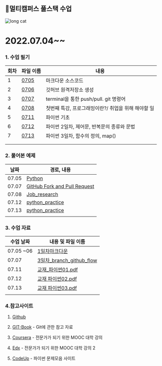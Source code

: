 ## 👏멀티캠퍼스 풀스택 수업


![long cat](https://user-images.githubusercontent.com/70432152/177501300-cbd47d5c-37c8-48e9-9689-8a3f7da2225b.jpg)

# 2022.07.04~~

### 1. 수업 필기

| 회차 | 파일 이름                                                    | 내용                                                |
| ---- | ------------------------------------------------------------ | --------------------------------------------------- |
| 1    | [0705](https://github.com/rrwe23/TIL/blob/master/%EC%88%98%EC%97%85%20%ED%95%84%EA%B8%B0/0705.md) | 마크다운 소스코드                                   |
| 2    | [0706](https://github.com/rrwe23/TIL/blob/master/%EC%88%98%EC%97%85%20%ED%95%84%EA%B8%B0/0706.md) | 깃허브 원격저장소 생성                              |
| 3    | [0707](https://github.com/rrwe23/TIL/blob/master/%EC%88%98%EC%97%85%20%ED%95%84%EA%B8%B0/0707.md) | terminal을 통한 push/pull. git 명령어               |
| 4    | [0708](https://github.com/rrwe23/TIL/blob/master/%EC%88%98%EC%97%85%20%ED%95%84%EA%B8%B0/0708.md) | 첫번째 특강, 프로그래밍이란?/ 취업을 위해 해야할 일 |
| 5    | [0711 ](https://github.com/rrwe23/TIL/blob/master/%EC%88%98%EC%97%85%20%ED%95%84%EA%B8%B0/0711.md) | 파이썬 기초                                         |
| 6    | [0712](https://github.com/rrwe23/TIL/blob/master/%EC%88%98%EC%97%85%20%ED%95%84%EA%B8%B0/0712.md) | 파이썬 2일차, 제어문, 반복문의 종류와 문법          |
| 7    | [0713]()                                                     | 파이썬 3일차, 함수의 정의, map()                    |
|      |                                                              |                                                     |
|      |                                                              |                                                     |



### 2. 풀어본 예제

| 날짜  | 경로, 내용                                                   |
| ----- | ------------------------------------------------------------ |
| 07.05 | [Python](https://github.com/rrwe23/TIL/blob/master/%EC%98%88%EC%A0%9C/Python.md) |
| 07.07 | [GitHub Fork and Pull Request](https://hphk-edu.notion.site/GitHub-Fork-Pull-Request-5d02e08a90314c72a732d366ac2d552b) |
| 07.08 | [Job_research](https://github.com/rrwe23/job-research/blob/master/job-research/research.md) |
| 07.12 | [python_practice](https://github.com/rrwe23/TIL/tree/master/python_practice) |
| 07.13 | [python_practice](https://github.com/rrwe23/TIL/tree/master/python_practice) |
|       |                                                              |

### 3. 수업 자료

| 수업 날짜 | 내용 및 파일 이름                                            |
| --------- | ------------------------------------------------------------ |
| 07.05 ~06 | [1일차마크다운](https://github.com/rrwe23/TIL/blob/master/%ED%92%80%EC%8A%A4%ED%83%9D%20%EC%88%98%EC%97%85%20%EC%9E%90%EB%A3%8C/1%EC%9D%BC%EC%B0%A8%EB%A7%88%ED%81%AC%EB%8B%A4%EC%9A%B4.pdf) |
| 07.07     | [3일차_branch_github_flow](https://github.com/rrwe23/TIL/blob/master/%ED%92%80%EC%8A%A4%ED%83%9D%20%EC%88%98%EC%97%85%20%EC%9E%90%EB%A3%8C/3%EC%9D%BC%EC%B0%A8_branch_github_flow.pdf) |
| 07.11     | [교재_파이썬01.pdf](https://github.com/rrwe23/TIL/blob/master/%ED%92%80%EC%8A%A4%ED%83%9D%20%EC%88%98%EC%97%85%20%EC%9E%90%EB%A3%8C/%EA%B5%90%EC%9E%AC_%ED%8C%8C%EC%9D%B4%EC%8D%AC01.pdf) |
| 07.12     | [교재 파이썬02.pdf](https://github.com/rrwe23/TIL/blob/master/%ED%92%80%EC%8A%A4%ED%83%9D%20%EC%88%98%EC%97%85%20%EC%9E%90%EB%A3%8C/%EA%B5%90%EC%9E%AC_%ED%8C%8C%EC%9D%B4%EC%8D%AC02.pdf) |
| 07.13     | [교재 파이썬03.pdf]()                                        |
|           |                                                              |

### 4.참고사이트

1. [Github](https://github.com/)

1. [GIT-Book](https://git-scm.com/book/ko/v2) - Git에 관한 참고 자료

1. [Coursera](https://www.coursera.org/) - 전문가가 되기 위한 MOOC 대학 강의

1. [Edx](https://www.edx.org/) - 전문가가 되기 위한 MOOC 대학 강의 2

1. [CodeUp](https://codeup.kr/index.php) - 파이썬 문제모음 사이트

   

   








